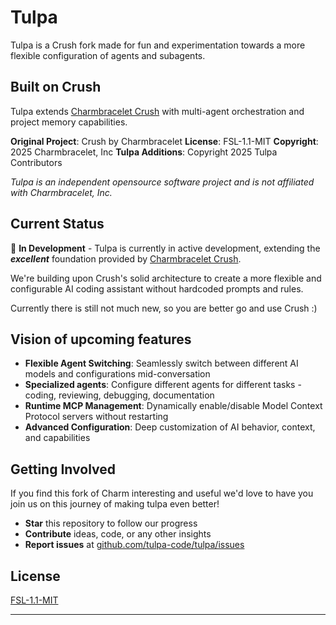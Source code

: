 # Tulpa

Tulpa is a Crush fork made for fun and experimentation towards a more flexible configuration of agents and subagents.

## Built on Crush

Tulpa extends [Charmbracelet Crush](https://github.com/charmbracelet/crush)
with multi-agent orchestration and project memory capabilities.

**Original Project**: Crush by Charmbracelet
**License**: FSL-1.1-MIT
**Copyright**: 2025 Charmbracelet, Inc
**Tulpa Additions**: Copyright 2025 Tulpa Contributors

_Tulpa is an independent opensource software project and is not affiliated with Charmbracelet, Inc._

## Current Status

🚧 **In Development** - Tulpa is currently in active development, extending the **_excellent_** foundation provided by [Charmbracelet Crush](https://github.com/charmbracelet/crush).

We're building upon Crush's solid architecture to create a more flexible and configurable AI coding assistant without hardcoded prompts and rules.

Currently there is still not much new, so you are better go and use Crush :)

## Vision of upcoming features

- **Flexible Agent Switching**: Seamlessly switch between different AI models and configurations mid-conversation
- **Specialized agents**: Configure different agents for different tasks - coding, reviewing, debugging, documentation
- **Runtime MCP Management**: Dynamically enable/disable Model Context Protocol servers without restarting
- **Advanced Configuration**: Deep customization of AI behavior, context, and capabilities

## Getting Involved

If you find this fork of Charm interesting and useful we'd love to have you join us on this journey of making tulpa even better!

- **Star** this repository to follow our progress
- **Contribute** ideas, code, or any other insights
- **Report issues** at [github.com/tulpa-code/tulpa/issues](https://github.com/tulpa-code/tulpa/issues)

## License

[FSL-1.1-MIT](LICENSE.md)

---
